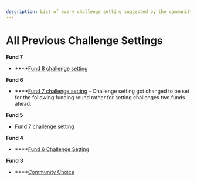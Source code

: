 ```yaml
---
description: List of every challenge setting suggested by the community
---
```


# All Previous Challenge Settings

**Fund 7**

* ****[Fund 8 challenge setting](https://cardano.ideascale.com/c/campaigns/26257/about)



**Fund 6**

* ****[Fund 7 challenge setting](https://cardano.ideascale.com/c/campaigns/26120/about) - Challenge setting got changed to be set for the following funding round rather for setting challenges two funds ahead.



**Fund 5**

* [Fund 7 challenge setting](https://cardano.ideascale.com/c/campaigns/25946/about)



**Fund 4**

* ****[Fund 6 Challenge Setting](https://cardano.ideascale.com/c/campaigns/25874/about)



**Fund 3**

* ****[Community Choice](https://cardano.ideascale.com/c/campaigns/25800/about)
